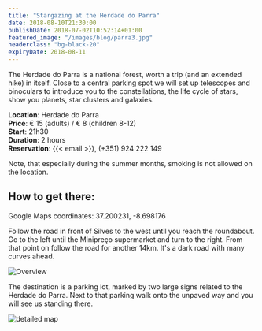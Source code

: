```yaml
---
title: "Stargazing at the Herdade do Parra"
date: 2018-08-10T21:30:00
publishDate: 2018-07-02T10:52:14+01:00
featured_image: "/images/blog/parra3.jpg"
headerclass: "bg-black-20"
expiryDate: 2018-08-11
---
```

The Herdade do Parra is a national forest, worth a trip (and an extended hike) in itself. Close to a central parking spot we will set up telescopes and binoculars to
introduce you to the constellations, the life cycle of stars, show you planets, star clusters and galaxies.

<!--more-->


__Location__: Herdade do Parra\
__Price__: &euro; 15 (adults) / &euro; 8 (children 8-12)\
__Start__: 21h30\
__Duration__: 2 hours\
__Reservation__: {{< email >}}, (+351) 924 222 149

Note, that especially during the summer months, smoking is not allowed on the location.

## How to get there:

Google Maps coordinates: 37.200231, -8.698176

Follow the road in front of Silves to the west until you reach the roundabout.
Go to the left until the Minipreço supermarket and turn to the right.
From that point on follow the road for another 14km. It's a dark road with many curves ahead.

![Overview](../../images/blog/parra-large.png)

The destination is a parking lot, marked by two large signs related to the Herdade do Parra. Next to that parking walk onto the unpaved way and you will see us standing there.

![detailed map](../../images/blog/parra-detail.png)
